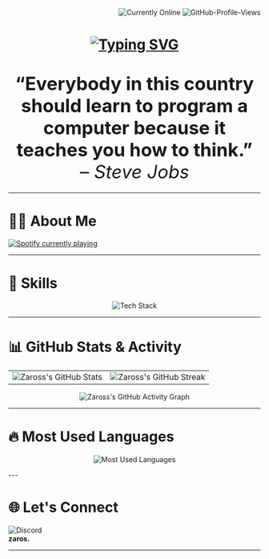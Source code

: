 
<p align="right">
  <img src="https://img.shields.io/badge/🚀%20currently-online-brightgreen" alt="Currently Online"/>
  <img src="https://komarev.com/ghpvc/?username=Zaross&color=blueviolet" alt="GitHub-Profile-Views"/>
  
</p>

<h1 align="center">
<a href="https://git.io/typing-svg"><img src="https://readme-typing-svg.demolab.com?font=Fira+Code&size=30&pause=1000&color=15F707&center=true&width=435&lines=Hello%2C+i+am+Zaros;I+am+from+Germany+and+18+Years+old;and+i+am+a+freelance+developer" alt="Typing SVG" /></a>
</h1>

<h1 align="center">
  <strong style="font-size: 1.3em; font-weight: bold;">
    “Everybody in this country should learn to program a computer because it teaches you how to think.” <br> 
    <span style="font-size: 1em; font-style: italic; font-weight: normal;">– Steve Jobs</span>
  </strong>
</h1>

---

# 🧑‍💻 About Me

<p align="left">
  <a href="https://github.com/kittinan/spotify-github-profile">
    <img src="https://spotify-github-profile.kittinanx.com/api/view?uid=t8ua71tbp4sugv2bez6smttj5&cover_image=false&theme=default&show_offline=false&background_color=121212&interchange=true&bar_color=53b14f&bar_color_cover=true" alt="Spotify currently playing" />
  </a>
</p>

---

# 🚀 Skills
<p align="center"> <img src="https://skillicons.dev/icons?i=cs,python,lua,docker,bash,html,css,cs,mongodb,mariadb,sqlite,discord,bots,linux&theme=dark" alt="Tech Stack" /> </p>

---

# 📊 GitHub Stats & Activity

<table>
  <tr>
    <td>
      <img src="https://github-readme-stats.vercel.app/api?username=Zaross&show_icons=true&theme=github_dark&hide_border=true&count_private=true&include_all_commits=true" alt="Zaross's GitHub Stats" />
    </td>
    <td>
      <img src="https://github-readme-streak-stats.herokuapp.com/?user=Zaross&theme=github-dark&hide_border=true" alt="Zaross's GitHub Streak" />
    </td>
  </tr>
</table>

<p align="center">
  <img src="https://github-readme-activity-graph.vercel.app/graph?username=Zaross&bg_color=0d1117&color=5BCDEC&line=5BCDEC&point=FFFFFF&hide_border=true" alt="Zaross's GitHub Activity Graph" />
</p>

---

#  🔥 Most Used Languages
<p align="center"> 
<img src="https://github-readme-stats.vercel.app/api/top-langs/?username=Zaross&layout=donut&bg_color=0d1117&text_color=FFFFFF" alt="Most Used Languages" /> 
</p>
---

#  🌐 Let's Connect

<p align="left">
  <img src="https://img.shields.io/badge/Discord-7289DA?style=for-the-badge&logo=discord&logoColor=white" alt="Discord"/>
  <br />
  <strong>zaros.</strong>
</p>

---

